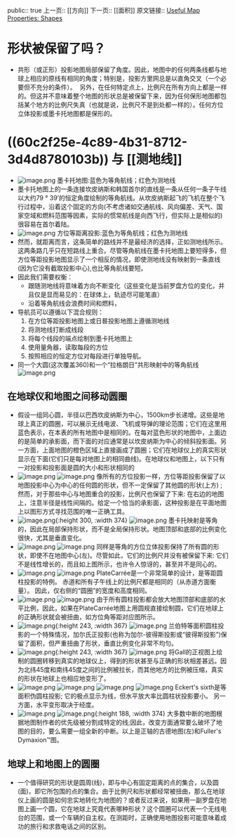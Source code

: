 public:: true
上一页:: [[方向]]
下一页:: [[面积]]
原文链接:: [Useful Map Properties: Shapes](https://web.archive.org/web/20180310221807/http://www.progonos.com/furuti/MapProj/Normal/CartProp/ShapePres/shapePres.html)

# 形状被保留了吗？
- 共形（或正形）投影地图局部保留了角度。因此，地图中的任何两条线都与地球上相应的原线有相同的角度；特别是，投影方里网总是以直角交叉（一个必要但不充分的条件）。  另外，在任何特定点上，比例尺在所有方向上都是一样的。但这并不意味着整个地图的形状总是被保留下来，因为任何保形地图都包括某个地方的比例尺失真（也就是说，比例尺不是到处都一样的）。任何方位立体投影或墨卡托地图都是保形的。
# ((60c2f25e-4c89-4b31-8712-3d4d8780103b)) 与 [[测地线]]
- ![image.png](../assets/image_1623390974072_0.png) 
  墨卡托地图:蓝色为等角航线；红色为测地线
- 墨卡托地图上的一条连接坎皮纳斯和韩国首尔的直线是一条从任何一条子午线以大约79 ° 39’的恒定角度绘制的等角航线。从坎皮纳斯起飞的飞机在整个飞行过程中，沿着这个固定的方向(不考虑诸如交通航线、风向偏差、天气、国家空域和燃料范围等因素，实际的惯常航线是向西飞行，但实际上是相似的)很容易在首尔着陆。
- ![image.png](../assets/image_1623391259820_0.png)
  方位等距离投影:蓝色为等角航线；红色为测地线
- 然而，就距离而言，这条简单的路线并不是最经济的选择，正如测地线所示。这两条路几乎只在短路线上重合。尽管等角航线在墨卡托地图上要短得多，但方位等距投影地图显示了一个相反的情况，即使测地线没有映射到一条直线(因为它没有截取投影中心),也比等角航线要短。
- 因此我们需要权衡：
  * 跟随测地线将意味着方向不断变化（这些变化是当前罗盘方位的变化，并且仅是显而易见的：在球体上，轨迹尽可能笔直）
  * 沿着等角航线会浪费时间和燃料，
- 导航员可以遵循以下混合规则：
  1. 在方位等距投影地图上或日晷投影地图上遵循测地线
  2. 将测地线打断成线段
  3. 将每个线段的端点绘制到墨卡托地图上
  4. 使用量角器，读取每段的方位
  5. 按照相应的恒定方位对每段进行单独导航。
- 同一个大圆(这次覆盖360)和一个“拉格朗日”共形映射中的等角航线
  ![image.png](../assets/image_1623398644943_0.png)
## 在地球仪和地图之间移动圆圈
- 假设一组同心圆，半径以巴西坎皮纳斯为中心，1500km步长递增。这些是地球上真正的圆圈，可以展示无线电波、飞机或导弹的理论范围；它们在这里用蓝色表示，在本表的所有地图中是相同的。在每对蓝色形状的地图中，上面边的是简单的承影面，而下面的对应通常是以坎皮纳斯为中心的倾斜投影面。另一方面，上面地图的橙色区域上直接画成了圆圈；它们在地球仪上的真实形状显示在下面(它们只是每对地图上的相同曲线)。在地球仪和地图上，以下只有一对投影和投影面是圆的大小和形状相同的
- ![image.png](../assets/image_1623398822647_0.png) ![image.png](../assets/image_1623398827166_0.png) 
  像所有的方位投影一样，方位等距投影保留了以地图投影中心为中心的任何圆的形状，但不一定保留了其他圆的形状(上方) ; 然而，对于那些中心与地图重合的投影，比例尺也保留了下来: 在右边的地图上，注意半径是线性间隔的。给定一个恰当的承影面，这种投影是在平面地图上以图形方式寻找范围的唯一正确工具。
- ![image.png](../assets/image_1623398837504_0.png){:height 300, :width 374} ![image.png](../assets/image_1623398842845_0.png) 
  墨卡托映射是等角的，因此在局部保持形状，而不是全局保持形状。地图顶部和底部的比例变化很快，尤其是垂直变化。
- ![image.png](../assets/image_1623398861741_0.png) ![image.png](../assets/image_1623398869498_0.png) 
  同样是等角的方位立体投影保持了所有圆的形状，即使不在地图中心(左)。尽管如此，它们的比例尺并没有被保留下来: 它们不是线性增长的，而且如上图所示，也许令人惊讶的，甚至并不是同心的。
- ![image.png](../assets/image_1623398883528_0.png) ![image.png](../assets/image_1623398890975_0.png) 
  PlateCarrée是一个非常简单的设计，是等距圆柱投影的特例。 赤道和所有子午线上的比例尺都是相同的（从赤道方面衡量）。 因此，仅右侧的“圆圈”的宽度和高度相同。
- ![image.png](../assets/image_1623398949455_0.png) ![image.png](../assets/image_1623398955238_0.png) 
  由于所有圆柱投影都会放大地图顶部和底部的水平比例，因此，如果在PlateCarrée地图上用圆规直接绘制圆，它们在地球上的正确形状就会被扭曲，如方位角等距对应图所示。
- ![image.png](../assets/image_1623399010020_0.png){:height 243, :width 367} ![image.png](../assets/image_1623399015514_0.png) 
  兰伯特等面积圆柱投影的一个特殊情况，加尔氏正投影(也称为加尔-彼得斯投影或“彼得斯投影”)保留了面积，但严重扭曲了形状，垂直比例变化非常不均匀。
- ![image.png](../assets/image_1623399032913_0.png){:height 243, :width 367} ![image.png](../assets/image_1623399036091_0.png) 
  将Gall的正视图上绘制的圆圈转移到真实的地球仪上，得到的形状甚至与正确的形状相差甚远。因为北纬45度和南纬45度之间的比例被拉长，而其他地方的比例被压缩，真实的形状在地球上也相应地变形了。
- ![image.png](../assets/image_1623399063015_0.png) ![image.png](../assets/image_1623399068516_0.png) ![image.png](../assets/image_1623399047454_0.png) ![image.png](../assets/image_1623399053042_0.png) 
  Eckert's sixth是等面积伪圆柱投影; 它的极点显示为线，但水平放大率比圆柱状投影要小。 另一方面，水平变形取决于经度。
- ![image.png](../assets/image_1623399073503_0.png) ![image.png](../assets/image_1623399077799_0.png){:height 188, :width 374} 
  大多数中断的地图根据地图制作者的优先级被分割成特定的线;因此，改变方面通常要么破坏了地图的目的，要么需要一组全新的中断。以上是正轴的古德地图(左)和Fuller's Dymaxion™图。
## 地球上和地图上的圆圈
- 一个值得研究的形状是圆周(线)，即与中心有固定距离的点的集合，以及圆(面)，即它所包围的点的集合。由于比例尺和形状都经常被扭曲，那么在地球仪上画的圆是如何忠实地转化为地图的？或者反过来说，如果用一副罗盘在地图上画一个圆，它在地球上究竟代表哪种形状？这个圆圈可以代表一个无线电台的范围，或一个车辆的自主权。在测距时，正确使用地图投影可能意味着成功的旅行和求救电话之间的区别。